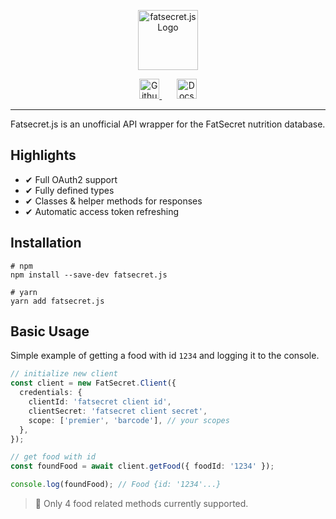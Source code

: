 <p align="center">
  <img height="96px" src="https://user-images.githubusercontent.com/44450511/192179431-d308972e-e7cc-4c39-ad80-fcf3efab206c.png" alt="fatsecret.js Logo" />
</p>
<p align="center">
  <a href="https://github.com/IDontLua/fatsecret.js">
      <img height="32px" alt="Github" title="Github" src="https://user-images.githubusercontent.com/44450511/192173294-eabfc83b-d8da-4251-bf23-152d73349fa0.png"/>
  </a>
  &#8287;&#8287;&#8287;&#8287;&#8287;
  <a href="https://quandale-henry-quavante.gitbook.io/fatsecertjs/">
      <img height="32px" alt="Docs" title="Docs" src="https://user-images.githubusercontent.com/44450511/192173296-f293fad2-eb27-43e2-b358-76ec7731c306.png"/>
  </a>
</p>

---

Fatsecret.js is an unofficial API wrapper for the FatSecret nutrition database.

## Highlights

- ✔ Full OAuth2 support
- ✔ Fully defined types
- ✔ Classes & helper methods for responses
- ✔ Automatic access token refreshing

## Installation

```console
# npm
npm install --save-dev fatsecret.js

# yarn
yarn add fatsecret.js

```

## Basic Usage

Simple example of getting a food with id `1234` and logging it to the console.

```ts
// initialize new client
const client = new FatSecret.Client({
  credentials: {
    clientId: 'fatsecret client id',
    clientSecret: 'fatsecret client secret',
    scope: ['premier', 'barcode'], // your scopes
  },
});

// get food with id
const foundFood = await client.getFood({ foodId: '1234' });

console.log(foundFood); // Food {id: '1234'...}
```

> 📌 Only 4 food related methods currently supported.
